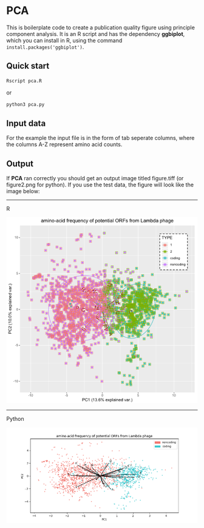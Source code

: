 # PCA
This is boilerplate code to create a publication quality figure using principle component analysis.  It is an R script and has the dependency **ggbiplot**, which you can install in R, using the command `install.packages('ggbiplot')`.

## Quick start
```sh
Rscript pca.R
```
or
```sh
python3 pca.py
```


## Input data    
For the example the input file is in the form of tab seperate columns, where the columns A-Z represent amino acid counts.

## Output
If **PCA** ran correctly you should get an output image titled figure.tiff (or figure2.png for python).  If you use the test data, the figure will
look like the image below:
___
R
<p align="center">
    <img src="figure.png">
</p>

___
Python
<p align="center">
    <img src="figure2.png">
</p>
